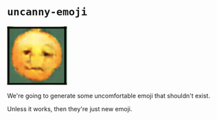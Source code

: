 # `uncanny-emoji`

![](./artifact/emoji-of-happiness.png)

We're going to generate some uncomfortable emoji that shouldn't exist.

Unless it works, then they're just new emoji.
